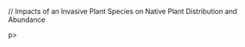 <p slign="center">
// Impacts of an Invasive Plant Species on Native Plant Distribution and Abundance
</p>p>
